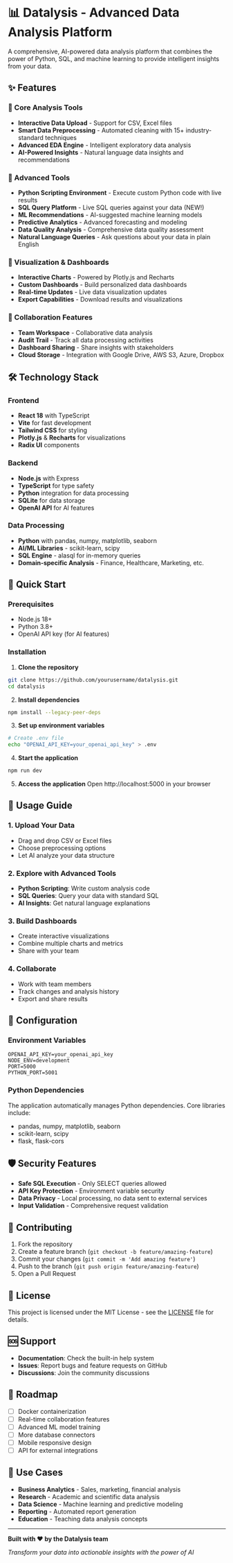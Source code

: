 # 📊 Datalysis - Advanced Data Analysis Platform

A comprehensive, AI-powered data analysis platform that combines the power of Python, SQL, and machine learning to provide intelligent insights from your data.



## ✨ Features

### 🔧 Core Analysis Tools
- **Interactive Data Upload** - Support for CSV, Excel files
- **Smart Data Preprocessing** - Automated cleaning with 15+ industry-standard techniques
- **Advanced EDA Engine** - Intelligent exploratory data analysis
- **AI-Powered Insights** - Natural language data insights and recommendations

### 🚀 Advanced Tools
- **Python Scripting Environment** - Execute custom Python code with live results
- **SQL Query Platform** - Live SQL queries against your data (NEW!)
- **ML Recommendations** - AI-suggested machine learning models
- **Predictive Analytics** - Advanced forecasting and modeling
- **Data Quality Analysis** - Comprehensive data quality assessment
- **Natural Language Queries** - Ask questions about your data in plain English

### 🎨 Visualization & Dashboards
- **Interactive Charts** - Powered by Plotly.js and Recharts
- **Custom Dashboards** - Build personalized data dashboards
- **Real-time Updates** - Live data visualization updates
- **Export Capabilities** - Download results and visualizations

### 🤝 Collaboration Features
- **Team Workspace** - Collaborative data analysis
- **Audit Trail** - Track all data processing activities
- **Dashboard Sharing** - Share insights with stakeholders
- **Cloud Storage** - Integration with Google Drive, AWS S3, Azure, Dropbox

## 🛠️ Technology Stack

### Frontend
- **React 18** with TypeScript
- **Vite** for fast development
- **Tailwind CSS** for styling
- **Plotly.js** & **Recharts** for visualizations
- **Radix UI** components

### Backend
- **Node.js** with Express
- **TypeScript** for type safety
- **Python** integration for data processing
- **SQLite** for data storage
- **OpenAI API** for AI features

### Data Processing
- **Python** with pandas, numpy, matplotlib, seaborn
- **AI/ML Libraries** - scikit-learn, scipy
- **SQL Engine** - alasql for in-memory queries
- **Domain-specific Analysis** - Finance, Healthcare, Marketing, etc.

## 🚀 Quick Start

### Prerequisites
- Node.js 18+ 
- Python 3.8+
- OpenAI API key (for AI features)

### Installation

1. **Clone the repository**
```bash
git clone https://github.com/yourusername/datalysis.git
cd datalysis
```

2. **Install dependencies**
```bash
npm install --legacy-peer-deps
```

3. **Set up environment variables**
```bash
# Create .env file
echo "OPENAI_API_KEY=your_openai_api_key" > .env
```

4. **Start the application**
```bash
npm run dev
```

5. **Access the application**
Open http://localhost:5000 in your browser

## 📖 Usage Guide

### 1. Upload Your Data
- Drag and drop CSV or Excel files
- Choose preprocessing options
- Let AI analyze your data structure

### 2. Explore with Advanced Tools
- **Python Scripting**: Write custom analysis code
- **SQL Queries**: Query your data with standard SQL
- **AI Insights**: Get natural language explanations

### 3. Build Dashboards
- Create interactive visualizations
- Combine multiple charts and metrics
- Share with your team

### 4. Collaborate
- Work with team members
- Track changes and analysis history
- Export and share results

## 🔧 Configuration

### Environment Variables
```env
OPENAI_API_KEY=your_openai_api_key
NODE_ENV=development
PORT=5000
PYTHON_PORT=5001
```

### Python Dependencies
The application automatically manages Python dependencies. Core libraries include:
- pandas, numpy, matplotlib, seaborn
- scikit-learn, scipy
- flask, flask-cors

## 🛡️ Security Features

- **Safe SQL Execution** - Only SELECT queries allowed
- **API Key Protection** - Environment variable security
- **Data Privacy** - Local processing, no data sent to external services
- **Input Validation** - Comprehensive request validation

## 🤝 Contributing

1. Fork the repository
2. Create a feature branch (`git checkout -b feature/amazing-feature`)
3. Commit your changes (`git commit -m 'Add amazing feature'`)
4. Push to the branch (`git push origin feature/amazing-feature`)
5. Open a Pull Request

## 📝 License

This project is licensed under the MIT License - see the [LICENSE](LICENSE) file for details.

## 🆘 Support

- **Documentation**: Check the built-in help system
- **Issues**: Report bugs and feature requests on GitHub
- **Discussions**: Join the community discussions

## 🚀 Roadmap

- [ ] Docker containerization
- [ ] Real-time collaboration features
- [ ] Advanced ML model training
- [ ] More database connectors
- [ ] Mobile responsive design
- [ ] API for external integrations

## 🎯 Use Cases

- **Business Analytics** - Sales, marketing, financial analysis
- **Research** - Academic and scientific data analysis
- **Data Science** - Machine learning and predictive modeling
- **Reporting** - Automated report generation
- **Education** - Teaching data analysis concepts

---

**Built with ❤️ by the Datalysis team**

*Transform your data into actionable insights with the power of AI* 
